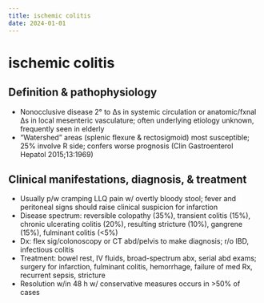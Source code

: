 ```yaml
---
title: ischemic colitis
date: 2024-01-01
---
```

# ischemic colitis


## Definition & pathophysiology
* Nonocclusive disease 2° to Δs in systemic circulation or anatomic/fxnal Δs in local mesenteric vasculature; often underlying etiology unknown, frequently seen in elderly
* “Watershed” areas (splenic flexure & rectosigmoid) most susceptible; 25% involve R side; confers worse prognosis (Clin Gastroenterol Hepatol 2015;13:1969)
## Clinical manifestations, diagnosis, & treatment
* Usually p/w cramping LLQ pain w/ overtly bloody stool; fever and peritoneal signs should raise clinical suspicion for infarction
* Disease spectrum: reversible colopathy (35%), transient colitis (15%), chronic ulcerating colitis (20%), resulting stricture (10%), gangrene (15%), fulminant colitis (<5%)
* Dx: flex sig/colonoscopy or CT abd/pelvis to make diagnosis; r/o IBD, infectious colitis
* Treatment: bowel rest, IV fluids, broad-spectrum abx, serial abd exams; surgery for infarction, fulminant colitis, hemorrhage, failure of med Rx, recurrent sepsis, stricture
* Resolution w/in 48 h w/ conservative measures occurs in >50% of cases
